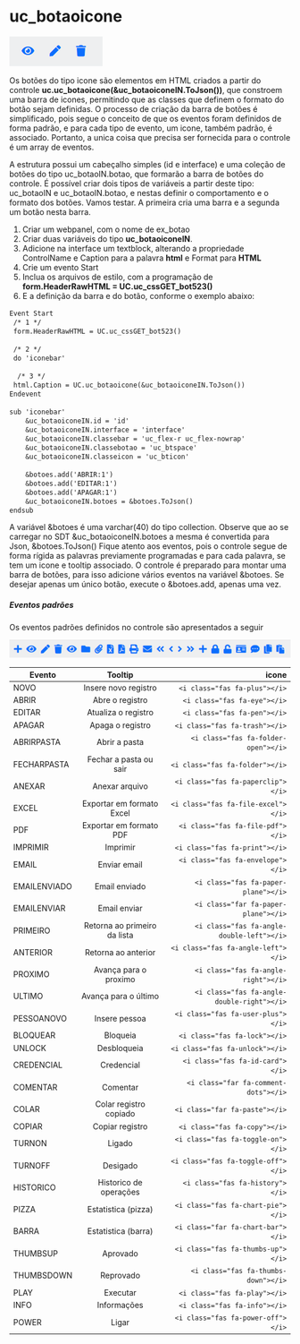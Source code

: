 # uc_botaoicone
![alt text](https://github.com/cpsrepositorio/gx_designsystem/blob/main/doc/imagens/uc_botaoicone.PNG "Icone")

Os botões do tipo icone são elementos em HTML criados a partir do controle **uc.uc_botaoicone(&uc_botaoiconeIN.ToJson())**, que constroem uma barra de icones, permitindo que as classes que definem o formato do botão sejam definidas.
O processo de criação da barra de botões é simplificado, pois segue o conceito de que os eventos foram definidos de forma padrão, e para cada tipo de evento, um icone, também padrão, é associado. Portanto, a unica coisa que precisa ser fornecida para o controle é um array de eventos.

A estrutura possui um cabeçalho simples (id e interface) e uma coleção de botões do tipo uc_botaoIN.botao, que formarão a barra de botões do controle.
É possível criar dois tipos de variáveis a partir deste tipo: uc_botaoIN e uc_botaoIN.botao, e nestas definir o comportamento e o formato dos botões. Vamos testar. A primeira cria uma barra e a segunda um botão nesta barra.
1.	Criar um webpanel, com o nome de ex_botao
2.	Criar duas variáveis do tipo **uc_botaoiconeIN**.
3.	Adicione na interface um textblock, alterando a propriedade ControlName e Caption para a palavra **html** e Format para **HTML**
4.	Crie um evento Start
5.	Inclua os arquivos de estilo, com a programação de **form.HeaderRawHTML = UC.uc_cssGET_bot523()**
6.	E a definição da barra e do botão, conforme o exemplo abaixo:	

```
Event Start
 /* 1 */
 form.HeaderRawHTML = UC.uc_cssGET_bot523()

 /* 2 */
 do 'iconebar'
	
  /* 3 */
 html.Caption = UC.uc_botaoicone(&uc_botaoiconeIN.ToJson())
Endevent

sub 'iconebar'
	&uc_botaoiconeIN.id = 'id'
	&uc_botaoiconeIN.interface = 'interface'	
	&uc_botaoiconeIN.classebar = 'uc_flex-r uc_flex-nowrap'
	&uc_botaoiconeIN.classebotao = 'uc_btspace'
	&uc_botaoiconeIN.classeicon = 'uc_bticon'
	
	&botoes.add('ABRIR:1')
	&botoes.add('EDITAR:1')
	&botoes.add('APAGAR:1')
	&uc_botaoiconeIN.botoes = &botoes.ToJson()
endsub
```

A variável &botoes é uma varchar(40) do tipo collection. Observe que ao se carregar no SDT &uc_botaoiconeIN.botoes a mesma é convertida para Json, &botoes.ToJson()
Fique atento aos eventos, pois o controle segue de forma rígida as palavras previamente programadas e para cada palavra, se tem um icone e tooltip associado.
O controle é preparado para montar uma barra de botões, para isso adicione vários eventos na variável &botoes. Se desejar apenas um único botão, execute o &botoes.add, apenas uma vez.

##### Eventos padrões
Os eventos padrões definidos no controle são apresentados a seguir

![alt text](https://github.com/cpsrepositorio/gx_designsystem/blob/main/doc/imagens/uc_botaoicone1.PNG "Icone")

| Evento        | Tooltip           | icone  |
| ------------- |:-------------:| -----:|
| NOVO|Insere novo registro | `<i class="fas fa-plus"></i>`  |
| ABRIR | Abre o registro | `<i class="fas fa-eye"></i>` |
| EDITAR | Atualiza o registro      |   `<i class="fas fa-pen"></i>`  |
| APAGAR | Apaga o registro|    `<i class="fas fa-trash"></i>`  |
| ABRIRPASTA|Abrir a pasta |  `<i class="fas fa-folder-open"></i>` |
| FECHARPASTA| Fechar a pasta ou sair |  `<i class="fas fa-folder"></i>` |
|ANEXAR | Anexar arquivo|  `<i class="fas fa-paperclip"></i>` |
|EXCEL | Exportar em formato Excel| `<i class="fas fa-file-excel"></i>`  |
|PDF |Exportar em formato PDF | `<i class="fas fa-file-pdf"></i>`  |
| IMPRIMIR| Imprimir|  `<i class="fas fa-print"></i>` |
|EMAIL|Enviar email|`<i class="fas fa-envelope"></i>`|
|EMAILENVIADO|Email enviado|`<i class="fas fa-paper-plane"></i>`|
|EMAILENVIAR|Email enviar|`<i class="far fa-paper-plane"></i>`|
|PRIMEIRO | Retorna ao primeiro da lista|  `<i class="fas fa-angle-double-left"></i>` |
|ANTERIOR | Retorna ao anterior|  `<i class="fas fa-angle-left"></i>` |
| PROXIMO| Avança para o proximo|  `<i class="fas fa-angle-right"></i>` |
|ULTIMO |Avança para o último |  `<i class="fas fa-angle-double-right"></i>` |
|PESSOANOVO |Insere pessoa | `<i class="fas fa-user-plus"></i>`  |
| BLOQUEAR|Bloqueia |  `<i class="fas fa-lock"></i>` |
| UNLOCK|Desbloqueia | `<i class="fas fa-unlock"></i>`  |
| CREDENCIAL| Credencial  | `<i class="fas fa-id-card"></i>`  |
| COMENTAR| Comentar |  `<i class="far fa-comment-dots"></i>` |
|COLAR |Colar registro copiado  | `<i class="far fa-paste"></i>`  |
|COPIAR | Copiar registro| `<i class="fas fa-copy"></i>`  |
|TURNON|Ligado|`<i class="fas fa-toggle-on"></i>`|
|TURNOFF|Desigado|`<i class="fas fa-toggle-off"></i>`|
|HISTORICO|Historico de operações|`<i class="fas fa-history"></i>`|
|PIZZA|Estatistica (pizza)|`<i class="fas fa-chart-pie"></i>`|
|BARRA|Estatistica (barra)|`<i class="far fa-chart-bar"></i>`|
|THUMBSUP|Aprovado|`<i class="fas fa-thumbs-up"></i>`|
|THUMBSDOWN|Reprovado|`<i class="fas fa-thumbs-down"></i>`|
|PLAY|Executar|`<i class="fas fa-play"></i>`|
|INFO|Informações|`<i class="fas fa-info"></i>`|
|POWER|Ligar|`<i class="fas fa-power-off"></i>`|









